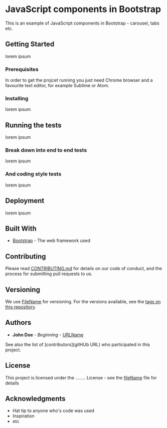 # JavaScript components in Bootstrap

This is an example of JavaScript components in Bootstrap - carousel, tabs etc.

## Getting Started

lorem ipsum

### Prerequisites

In order to get the projcet running you just need Chrome browser and a favourite text editor, for example Sublime or Atom.

### Installing

lorem ipsum

## Running the tests

lorem ipsum

### Break down into end to end tests

lorem ipsum

### And coding style tests

lorem ipsum

## Deployment

lorem ipsum

## Built With

* [Bootstrap](https://getbootstrap.com/docs/3.3/) - The web framework used

## Contributing

Please read [CONTRIBUTING.md](URL) for details on our code of conduct, and the process for submitting pull requests to us.

## Versioning

We use [FileName](URL) for versioning. For the versions available, see the [tags on this repository](URL). 

## Authors

* **John Doe** - *Beginning* - [URLName](URL)

See also the list of [contributors](gitHUb URL) who participated in this project.

## License

This project is licensed under the ........ License - see the [fileName](LICENSE.md) file for details

## Acknowledgments

* Hat tip to anyone who's code was used
* Inspiration
* etc
